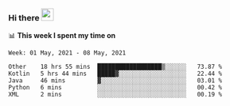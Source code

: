 ### Hi there <a href="https://www.gautamkrishnar.com/"><img src="https://media.giphy.com/media/hvRJCLFzcasrR4ia7z/giphy.gif" width="25px"></a>

📊 **This week I spent my time on**

<!--START_SECTION:waka-->
```text
Week: 01 May, 2021 - 08 May, 2021

Other    18 hrs 55 mins  ██████████████████▒░░░░░░   73.87 % 
Kotlin   5 hrs 44 mins   █████▓░░░░░░░░░░░░░░░░░░░   22.44 % 
Java     46 mins         ▓░░░░░░░░░░░░░░░░░░░░░░░░   03.01 % 
Python   6 mins          ░░░░░░░░░░░░░░░░░░░░░░░░░   00.42 % 
XML      2 mins          ░░░░░░░░░░░░░░░░░░░░░░░░░   00.19 % 
```
<!--END_SECTION:waka-->
